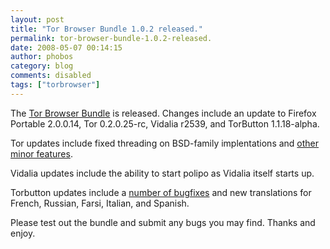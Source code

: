 ```yaml
---
layout: post
title: "Tor Browser Bundle 1.0.2 released."
permalink: tor-browser-bundle-1.0.2-released.
date: 2008-05-07 00:14:15
author: phobos
category: blog
comments: disabled
tags: ["torbrowser"]
---
```


The [Tor Browser Bundle](https://www.torproject.org/torbrowser/) is released. Changes include an update to Firefox Portable 2.0.0.14, Tor 0.2.0.25-rc, Vidalia r2539, and TorButton 1.1.18-alpha.

Tor updates include fixed threading on BSD-family implentations and [other minor features](http://archives.seul.org/or/talk/May-2008/msg00014.html).

Vidalia updates include the ability to start polipo as Vidalia itself starts up.

Torbutton updates include a [number of bugfixes](http://archives.seul.org/or/talk/Apr-2008/msg00162.html) and new translations for French, Russian, Farsi, Italian, and Spanish.

Please test out the bundle and submit any bugs you may find. Thanks and enjoy.
